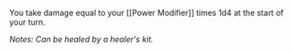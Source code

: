 You take damage equal to your [[Power Modifier]] times 1d4 at the start of your turn.

*Notes: Can be healed by a healer's kit.*